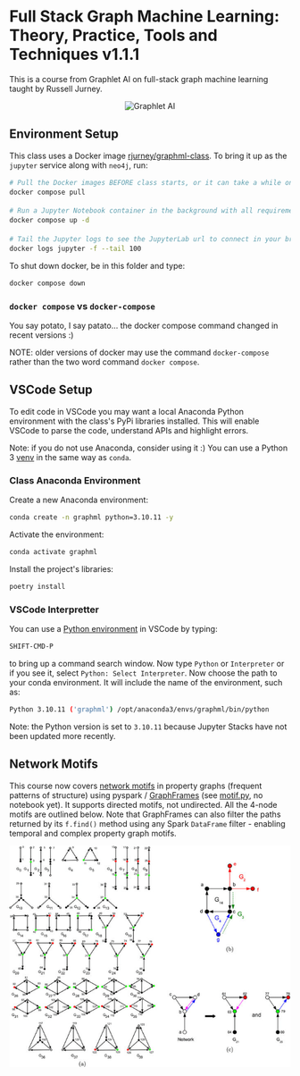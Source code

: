 # Full Stack Graph Machine Learning: Theory, Practice, Tools and Techniques v1.1.1

This is a course from Graphlet AI on full-stack graph machine learning taught by Russell Jurney.

<center><img src="images/Graphlet-AI-Banner-with-Hypergraph-and-Womans-Head.jpg" alt="Graphlet AI" /></center>

## Environment Setup

This class uses a Docker image [rjurney/graphml-class](https://hub.docker.com/repository/docker/rjurney/graphml-class/general). To bring it up as the `jupyter` service along with `neo4j`, run:

```bash
# Pull the Docker images BEFORE class starts, or it can take a while on a shared connection
docker compose pull

# Run a Jupyter Notebook container in the background with all requirements.txt installed
docker compose up -d

# Tail the Jupyter logs to see the JupyterLab url to connect in your browser
docker logs jupyter -f --tail 100
```

To shut down docker, be in this folder and type:

```bash
docker compose down
```

### `docker compose` vs `docker-compose`

You say potato, I say patato... the docker compose command changed in recent versions :)

NOTE: older versions of docker may use the command `docker-compose` rather than the two word command `docker compose`.

## VSCode Setup

To edit code in VSCode you may want a local Anaconda Python environment with the class's PyPi libraries installed.
This will enable VSCode to parse the code, understand APIs and highlight errors.

Note: if you do not use Anaconda, consider using it :) You can use a Python 3 [venv](https://docs.python.org/3/library/venv.html) in the same way as `conda`.

### Class Anaconda Environment

Create a new Anaconda environment:

```bash
conda create -n graphml python=3.10.11 -y
```

Activate the environment:

```bash
conda activate graphml
```

Install the project's libraries:

```bash
poetry install
```

### VSCode Interpretter

You can use a [Python environment](https://code.visualstudio.com/docs/python/environments) in VSCode by typing:

```txt
SHIFT-CMD-P
```

to bring up a command search window. Now type `Python` or `Interpreter` or if you see it, select `Python: Select Interpreter`. Now choose the path to your conda environment. It will include the name of the environment, such as:

```bash
Python 3.10.11 ('graphml') /opt/anaconda3/envs/graphml/bin/python
```

Note: the Python version is set to `3.10.11` because Jupyter Stacks have not been updated more recently.

## Network Motifs

This course now covers [network motifs](https://www.sciencedirect.com/topics/biochemistry-genetics-and-molecular-biology/network-motif#:~:text=A%20network%20motif%20is%20a,multiple%20times%20within%20a%20network.) in property graphs (frequent patterns of structure) using pyspark / [GraphFrames](https://graphframes.github.io/graphframes/docs/_site/index.html) (see [motif.py](https://github.com/Graphlet-AI/graphml-class/blob/main/graphml_class/stats/motif.py), no notebook yet).
It supports directed motifs, not undirected. All the 4-node motifs are outlined below. Note that GraphFrames can also filter the
paths returned by its `f.find()` method using any Spark `DataFrame` filter - enabling temporal and complex property graph motifs.

<center><img src="images/illustration-of-directed-graphlets-a-The-40-two-to-four-node-directed-graphlets-G0.png" alt="All 4-node directed network motifs"></center>
